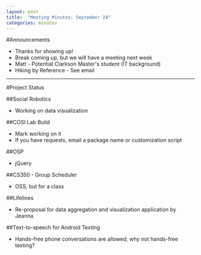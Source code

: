 ```yaml
---
layout: post
title: 	"Meeting Minutes: September 24"
categories: minutes
---
```


#Announcements

- Thanks for showing up!
- Break coming up, but we will have a meeting next week
- Matt - Potential Clarkson Master's student (IT background)
- Hiking by Reference - See email 

---

#Project Status

##Social Robotics

- Working on data visualization 

##COSI Lab Build

- Mark working on it
- If you have requests, email a package name or customization script 

##OSP

- jQuery 

##CS350 - Group Scheduler

- OSS, but for a class 

##Lifelines

- Re-proposal for data aggregation and visualization application by Jeanna 

##Text-to-speech for Android Texting

- Hands-free phone conversations are allowed, why not hands-free texting? 
